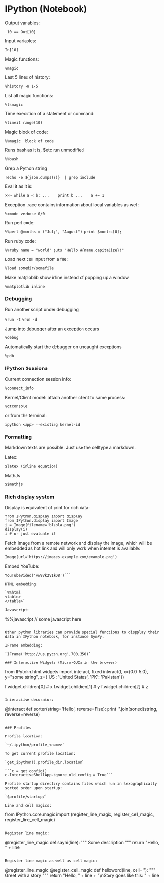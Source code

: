 IPython (Notebook)
===

Output variables:

`_10 == Out[10]`

Input variables:

`In[10]`

Magic functions:

`%magic`


Last 5 lines of history:

`%history -n 1-5`

List all magic functions:

`%lsmagic`

Time execution of a statement or command:

`%timeit range(10)`

Magic block of code:

`%%magic  block of code`

Runs bash as it is, $etc run unmodified

`%%bash`

Grep a Python string

`!echo -e ${json.dumps(s)}  | grep include`

Eval it as it is:

`>>> while a < b:
...    print b
...    a += 1`

Exception trace contains information about local variables as well:

`%xmode verbose
0/0`

Run perl code:

`%%perl
@months = ("July", "August")
print $months[0];`

Run ruby code:

`%%ruby
name = "world"
puts "Hello #{name.capitalize}!"`

Load next cell input from a file:

`%load somedir/somefile`

Make matploblib show inline instead of popping up a window

`%matplotlib inline`

### Debugging

Run another script under debugging

`%run -t`
`%run -d`

Jump into debugger after an exception occurs

`%debug`

Automatically start the debugger on uncaught exceptions

`%pdb`


### IPython Sessions 

Current connection session info:

`%connect_info`

Kernel/Client model: attach another client to same process:

`%qtconsole`

or from the terminal: 

`ipython <app> --existing kernel-id`

### Formatting

Markdown texts are possible. Just use the celltype a markdown.

Latex:
    
`$latex (inline equation)`

MathJs

`$$mathjs`

### Rich display system

Display is equivalent of print for rich data:

```
from IPython.display import display
from IPython.display import Image
i = Image(filename='blabla.png')
display(i)
i # or just evaluate it
```

Fetch Image from a remote network and display the image, which will be embedded as hot link and will only work when internet is available:

`Image(url='https://images.example.com/example.png')`

Embed YouTube:

```from IPython.display import YouTubeVideo
YouTubeVideo('vw9Vk2VIkD8')```

HTML embedding

`%%html
<table>
</table>`

Javascript:

```
%%javascript
// some javascript here
```

Other python libraries can provide special functions to dispplay their data in IPython notebook, for instance SymPy.

IFrame embedding:

`IFrame('http://us.pycon.org',700,350)`

### Interactive Widgets (Micro-GUIs in the browser)

```
from IPytohn.html.widgets import interact, fixed
interact(f, x=(0.0, 5.0), y="some string", z={'US': 'United States', 'PK': 'Pakistan'})

f.widget.children[0] # x
f.widget.children[1] # y
f.widget.children[2] # z
```

Interactive decorator:

```
@interact
def sorter(string='Hello', reverse=Flse):
    print ''.join(sorted(string, reverse=reverse)
```

### Profiles

Profile location:

`~/.ipython/profile_<name>`

To get current profile location:

`get_ipython().profile_dir.location`

```c = get_config()
c.InteractiveShellApp.ignore_old_config = True```

Profile startup directory contains files which run in lexographically sorted order upon startup:

`$profile/startup/`

Line and cell magics:

```
from IPython.core.magic import (register_line_magic, register_cell_magic,
                                register_line_cell_magic)
```

Register line magic:

```
@register_line_magic
def sayhi(line):
    """ Some description """
    return "Hello, " + line
```

Register line magic as well as cell magic:

```
@register_line_magic
@register_cell_magic
def helloword(line, cell=''):
    """ Greet with a story """
    return "Hello, " + line + "\nStory goes like this: " + line
```
